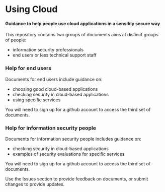 # Using Cloud

#### Guidance to help people use cloud applications in a sensibly secure way

This repository contains two groups of documents aims at distinct groups of people:

* information security professionals
* end users or less technical support staff

### Help for end users

Documents for end users include guidance on:

* choosing good cloud-based applications
* checking security in cloud-based applications
* using specific services

You will need to sign up for a github account to access the third set of documents.

### Help for information security people

Documents for information security people includes guidance on:

* checking security in cloud-based applications
* examples of security evaluations for specific services

You will need to sign up for a github account to access the third set of documents.

Use the Issues section to provide feedback on documents, or submit changes to provide updates.
